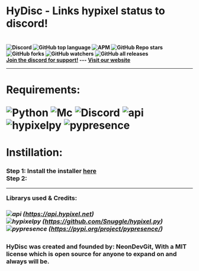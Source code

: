 <h1>HyDisc - Links hypixel status to discord!<h1/>

<h4>
  
  
  
![Discord](https://img.shields.io/discord/952753366625316934?color=blue&label=Discord&logo=discord&logoColor=blue) ![GitHub top language](https://img.shields.io/github/languages/top/NeonBladeGit/HyDisc?color=red&label=100%25%20Python&logo=Python&logoColor=red) ![APM](https://img.shields.io/apm/l/vim-mode) ![GitHub Repo stars](https://img.shields.io/github/stars/NeonDevGit/HyDisc?color=yellow&label=Git%20Stars&logo=star&logoColor=yellow&style=plastic) ![GitHub forks](https://img.shields.io/github/forks/NeonDevGit/HyDisc?style=plastic) ![GitHub watchers](https://img.shields.io/github/watchers/NeonDevGit/HyDisc?label=Watchers&style=plastic) ![GitHub all releases](https://img.shields.io/github/downloads/NeonDevGit/HyDisc/total?color=green&label=Downloads&style=plastic) <br><a href="https://discord.gg/9Q7SBStDef">Join the discord for support!</a> --- <a href="hydisc.tk">Visit our website<a/> <hr>

<h1>Requirements:

![Python](https://img.shields.io/badge/Python-3-red) ![Mc](https://img.shields.io/badge/Minecraft-account-yellowgreen) ![Discord](https://img.shields.io/badge/Discord-account-blue) ![api](https://img.shields.io/badge/Using-hypixel%20api-yellow) 
![hypixelpy](https://img.shields.io/badge/Using-hypixel.py-yellow)
![pypresence](https://img.shields.io/badge/Using-pypresence-red)
<br>

<h1>Instillation:<h3>
Step 1: Install the installer <a href="github.com">here<a/><br>
Step 2: 

<hr>
Librarys used & Credits:<h5>

![api](https://img.shields.io/badge/Using-hypixel%20api-yellow) (https://api.hypixel.net) <br>
![hypixelpy](https://img.shields.io/badge/Using-hypixel.py-yellow) (https://github.com/Snuggle/hypixel.py) <br>
![pypresence](https://img.shields.io/badge/Using-pypresence-red) (https://pypi.org/project/pypresence/) <br>
<h4>HyDisc was created and founded by: NeonDevGit, With a MIT license which is open source for anyone to expand on and always will be.
